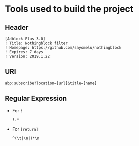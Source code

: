 # Tools used to build the project

## Header

``` adp
[Adblock Plus 3.0]
! Title: Nothingblock filter
! Homepage: https://github.com/sayomelu/nothingblock
! Expires: 7 days
! Version: 2019.1.22
```

## URI

`abp:subscribe?location=[url]&title=[name]`

## Regular Expression

- For `!`

    `!.*`

- For `[return]`

    `^(\t|\n|)*\n`
